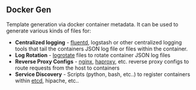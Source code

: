 ## **Docker Gen**

Template generation via docker container metadata. It can be used to generate various kinds of files for:
* **Centralized logging** - [fluentd](https://github.com/jwilder/docker-gen/blob/master/templates/fluentd.conf.tmpl), logstash or other centralized logging tools that tail the containers JSON log file or files within the container.
* **Log Rotation** - [logrotate](https://github.com/jwilder/docker-gen/blob/master/templates/logrotate.tmpl) files to rotate container JSON log files
* **Reverse Proxy Configs** - [nginx](https://github.com/jwilder/docker-gen/blob/master/templates/nginx.tmpl), [haproxy](https://github.com/jwilder/docker-discover), etc. reverse proxy configs to route requests from the host to containers
* **Service Discovery** - Scripts (python, bash, etc..) to register containers within [etcd](https://github.com/jwilder/docker-register), hipache, etc..

